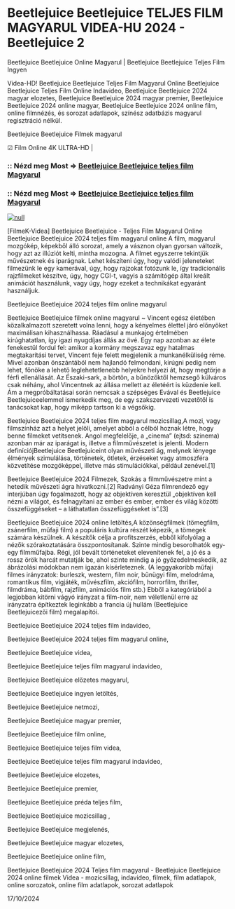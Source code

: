 # Beetlejuice Beetlejuice TELJES FILM MAGYARUL VIDEA-HU 2024 - Beetlejuice 2




Beetlejuice Beetlejuice Online Magyarul | Beetlejuice Beetlejuice Teljes Film Ingyen

Videa-HD! Beetlejuice Beetlejuice Teljes Film Magyarul Online Beetlejuice Beetlejuice Teljes Film Online Indavideo, Beetlejuice Beetlejuice 2024 magyar elozetes, Beetlejuice Beetlejuice 2024 magyar premier, Beetlejuice Beetlejuice 2024 online magyar, Beetlejuice Beetlejuice 2024 online film, online filmnézés, és sorozat adatlapok, színész adatbázis magyarul regisztráció nélkül.

Beetlejuice Beetlejuice Filmek magyarul

☑ Film Online 4K ULTRA-HD |

### :: Nézd meg Most => [Beetlejuice Beetlejuice teljes film Magyarul](https://t.co/ep2OWNQKv8)

### :: Nézd meg Most => [Beetlejuice Beetlejuice teljes film Magyarul](https://t.co/ep2OWNQKv8)

[![null](https://static.wixstatic.com/media/855a25_043b5abeb4ae4d35ac003198e7fe56ed~mv2.gif)](https://t.co/ep2OWNQKv8)

[FilmeK-Videa] Beetlejuice Beetlejuice - Teljes Film Magyarul Online Beetlejuice Beetlejuice 2024 teljes film magyarul online A film, magyarul mozgókép, képekből álló sorozat, amely a vásznon olyan gyorsan változik, hogy azt az illúziót kelti, mintha mozogna. A filmet egyszerre tekintjük művészetnek és iparágnak. Lehet készíteni úgy, hogy valódi jeleneteket filmezünk le egy kamerával, úgy, hogy rajzokat fotózunk le, így tradicionális rajzfilmeket készítve, úgy, hogy CGI-t, vagyis a számítógép által kreált animációt használunk, vagy úgy, hogy ezeket a technikákat egyaránt használjuk.

Beetlejuice Beetlejuice 2024 teljes film online magyarul

Beetlejuice Beetlejuice filmek online magyarul ~ Vincent egész életében közalkalmazott szeretett volna lenni, hogy a kényelmes élettel járó előnyöket maximálisan kihasználhassa. Ráadásul a munkajog értelmében kirúghatatlan, így igazi nyugdíjas állás az övé. Egy nap azonban az élete fenekestül fordul fel: amikor a kormány megszavaz egy hatalmas megtakarítási tervet, Vincent feje felett megjelenik a munkanélküliség réme. Mivel azonban önszántából nem hajlandó felmondani, kirúgni pedig nem lehet, főnöke a lehető leglehetetlenebb helyekre helyezi át, hogy megtörje a férfi ellenállását. Az Északi-sark, a börtön, a bűnözőktől hemzsegő külváros csak néhány, ahol Vincentnek az állása mellett az életéért is küzdenie kell. Ám a megpróbáltatásai során nemcsak a szépséges Evával és Beetlejuice Beetlejuiceelemmel ismerkedik meg, de egy szakszervezeti vezetőtől is tanácsokat kap, hogy miképp tartson ki a végsőkig.

Beetlejuice Beetlejuice 2024 teljes film magyarul mozicsillag,A mozi, vagy filmszínház azt a helyet jelöli, amelyet abból a célból hoznak létre, hogy benne filmeket vetítsenek. Angol megfelelője, a „cinema” (ejtsd: szinema) azonban már az iparágat is, illetve a filmművészetet is jelenti. Modern definíciójBeetlejuice Beetlejuiceint olyan művészeti ág, melynek lényege élmények szimulálása, történetek, ötletek, érzéseket vagy atmoszféra közvetítése mozgóképpel, illetve más stimulációkkal, például zenével.[1]

Beetlejuice Beetlejuice 2024 Filmezek, Szokás a filmművészetre mint a hetedik művészeti ágra hivatkozni.[2] Radványi Géza filmrendező egy interjúban úgy fogalmazott, hogy az objektíven keresztül „objektíven kell nézni a világot, és felnagyítani az ember és ember, ember és világ közötti összefüggéseket – a láthatatlan összefüggéseket is”.[3]

Beetlejuice Beetlejuice 2024 online letöltés,A közönségfilmek (tömegfilm, zsánerfilm, műfaji film) a populáris kultúra részét képezik, a tömegek számára készülnek. A készítők célja a profitszerzés, ebből kifolyólag a nézők szórakoztatására összpontosítanak. Szinte mindig besorolhatók egy-egy filmműfajba. Régi, jól bevált történeteket elevenítenek fel, a jó és a rossz örök harcát mutatják be, ahol szinte mindig a jó győzedelmeskedik, az ábrázolási módokban nem igazán kísérleteznek. (A leggyakoribb műfaji filmes irányzatok: burleszk, western, film noir, bűnügyi film, melodráma, romantikus film, vígjáték, művészfilm, akciófilm, horrorfilm, thriller, filmdráma, bábfilm, rajzfilm, animációs film stb.) Ebből a kategóriából a legjobban kitörni vágyó irányzat a film-noir, nem véletlenül erre az irányzatra építkeztek leginkább a francia új hullám (Beetlejuice Beetlejuicezői film) megalapítói.

Beetlejuice Beetlejuice 2024 teljes film indavideo,

Beetlejuice Beetlejuice 2024 teljes film magyarul online,

Beetlejuice Beetlejuice videa,

Beetlejuice Beetlejuice teljes film magyarul indavideo,

Beetlejuice Beetlejuice előzetes magyarul,

Beetlejuice Beetlejuice ingyen letöltés,

Beetlejuice Beetlejuice netmozi,

Beetlejuice Beetlejuice magyar premier,

Beetlejuice Beetlejuice film online,

Beetlejuice Beetlejuice teljes film videa,

Beetlejuice Beetlejuice teljes film magyarul indavideo,

Beetlejuice Beetlejuice elozetes,

Beetlejuice Beetlejuice premier,

Beetlejuice Beetlejuice préda teljes film,

Beetlejuice Beetlejuice mozicsillag ,

Beetlejuice Beetlejuice megjelenés,

Beetlejuice Beetlejuice magyar elozetes,

Beetlejuice Beetlejuice online film,

Beetlejuice Beetlejuice 2024 Teljes film magyarul - Beetlejuice Beetlejuice 2024 online filmek Videa - mozicsillag, indavideo, filmek, film adatlapok, online sorozatok, online film adatlapok, sorozat adatlapok

17/10/2024
